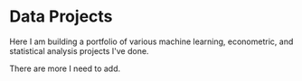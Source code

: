 # Data Projects

Here I am building a portfolio of various machine learning, econometric, and statistical analysis projects I've done.

There are more I need to add.
